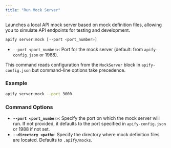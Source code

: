 ```yaml
---
title: "Run Mock Server"
---
```


Launches a local API mock server based on mock definition files, allowing you to simulate API endpoints for testing and development.

```bash
apify server:mock [--port <port_number>]
```

- `--port <port_number>`: Port for the mock server (default: from `apify-config.json` or 1988).

This command reads configuration from the `MockServer` block in `apify-config.json` but command-line options take precedence.

### Example

```bash
apify server:mock --port 3000
```

### Command Options

- **`--port <port_number>`**: Specify the port on which the mock server will run. If not provided, it defaults to the port specified in `apify-config.json` or 1988 if not set.
- **`--directory <path>`**: Specify the directory where mock definition files are located. Defaults to `.apify/mocks`.
